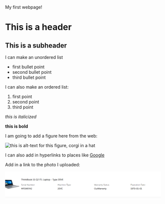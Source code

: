 My first webpage!
# This is a header
## This is a subheader  

I can make an unordered list
  * first bullet point
  * second bullet point
  * third bullet point
  
 I can also make an ordered list:
  1. first point
  2. second point
  3. third point

*this is italicized*

**this is bold**

I am going to add a figure here from the web:

![this is alt-text for this figure, corgi in a hat](https://uiuc-ischool-dataviz.github.io/spring2019online/week04/data/littleCorgiInHat.png)

I can also add in hyperlinks to places like [Google](https://www.google.com)

Add in a link to the photo I uploaded:

![testpic](https://github.com/jeanellesims/jeanellesims.github.io/blob/main/No%20Warranty.png?raw=true)
